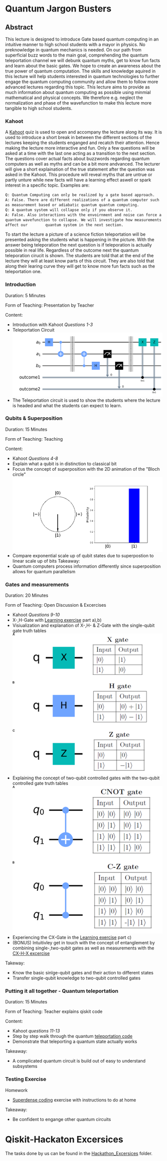 
# Quantum Jargon Busters

## Abstract

This lecture is designed to introduce Gate based quantum computing in an intuitive manner to high school students with a mayor in physics. No preknowledge in quantum mechanics is needed.
On our path from superficial buzz words to the main goal, comprehending the quantum teleportation channel we will debunk quantum myths, get to know fun facts and learn about the basic gates.
We hope to create an awareness about the true power of quantum computation.
The skills and knowledge aquired in this lecture will help students interested in quantum technologies to further engage the quantum computing community and allow them to follow more advanced lectures regarding this topic.
This lecture aims to provide as much information about quantum computing as possible using minmial mathematical and physical concepts. We therefore e.g. neglect the normalization and phase of the wavefunction to make this lecture more
tangible to high school students.


### Kahoot
A [Kahoot](https://create.kahoot.it/details/3c621705-3a35-43ba-8eb9-cf678dfda3b7) quiz is used to open and accompany the lecture along its way. It is used to introduce a short break in between the different sections of the lectures keeping the students enganged and recatch their attention. 
Hence making the lecture more interactive and fun. Only a few questions will be asked at a time with the last one acting as a transition to the next section. The questions cover actual facts about buzzwords regarding quantum computers as well as myths and can be a bit more andvanced. The lecturer will give a short explaination of the true statement after the question was asked in the Kahoot.
This procedure will reveal myths that are untrue or partly unture while new facts will have a learning effect aswell or spark interest in a specific topic. 
Examples are: 
	
	Q: Quantum Computing can only be realized by a gate based approach. 
	A: False. There are different realizations of a quantum computer such as measurement based or adiabatic quantum quantum computing.
	Q: A quantum system will collapse only if you observe it.
	A: False. Also interactions with the envoirnment and noise can force a quantum wavefunction to collapse. We will investigate how measurements affect our 	    quantum system in the next section. 


To start the lecture a picture of a science fiction teleportation will be presented asking the students what is happening in the picture. With the answer being teleporation the next question is if teleporation is actually possible in real life. 
Regardless of the outcome next the quantum teleporation cirucit is shown. The students are told that at the end of the lecture they will at least know parts of this circuit. They are also told that along their learing curve they will get to know more fun facts such as the teleportation one.


### Introduction

Duration: 5 Minutes

Form of Teaching: Presentation by Teacher

Content:

- Introduction with Kahoot *Questions 1-3*
- Teleportation Circuit![TELEPORTATION CIRCUIT](https://github.com/steppony/Qiskit-Hackaton/blob/main/Visualizations/teleportation_circuit.png)
- The Teleportation circuit is used to show the students where the lecture is headed and what the students can expect to learn.
### Qubits & Superposition 

Duration: 15 Minutes

Form of Teaching: Teaching 

Content:
- Kahoot *Questions 4-8* 
- Explain what a qubit is in distinction to classical bit
- Focus the concept of superposition with the 2D animation of the "Bloch circle" !["Bloch circle"](https://github.com/steppony/Qiskit-Hackaton/blob/main/Visualizations/qubit_animation.gif)
- Compare exponential scale up of qubit states due to superpostion to linear scale up of bits
Takeaway:
- Quantum computers process information differently since superposition allows for quantum parallelism 

### Gates and measurements 

Duration: 20 Minutes

Form of Teaching: Open Discussion & Excercises

- Kahoot *Questions 9-10*
- X-,H-Gate with [Learning exercise](https://github.com/steppony/Qiskit-Hackaton/blob/main/Exercises/learning_exercises.ipynb) part a),b)
- Visiualization and explanation of X-,H- & Z-Gate with the single-qubit gate truth tables ![single-qubit](https://github.com/steppony/Qiskit-Hackaton/blob/main/Visualizations/single_qubit_gates.png) 
- Explaining the concept of two-qubit controlled gates with the two-qubit controlled gate truth tables![two-qubit controlled](https://github.com/steppony/Qiskit-Hackaton/blob/main/Visualizations/multiple_qubit_gates.png) 
- Experiencing the CX-Gate in the [Learning exercise](https://github.com/steppony/Qiskit-Hackaton/blob/main/Exercises/learning_exercises.ipynb) part c)
- (BONUS) Intuitivley get in touch with the concept of entanglement by combining single-,two-qubit gates as well as measurements with the [CX-H-X excercise](https://github.com/steppony/Qiskit-Hackaton/blob/main/Exercises/CX_H_X_excercise.ipynb)


Takeway: 
- Know the basic sinlge-qubit gates and their action to different states
- Transfer single-qubit knowledge to two-qubit controlled gates


### Putting it all together - Quantum teleportation


Duration: 15 Minutes

Form of Teaching: Teacher explains qiskit code


Content: 
- Kahoot *questions 11-13*
- Step by step walk through the quantum [teleportation code](https://github.com/steppony/Qiskit-Hackaton/blob/main/Exercises/test_exercise.ipynb)
- Demonstrate that teleporting a quantum state actually works

Takeaway:

- A complicated quantum circuit is build out of easy to understand subsystems



### Testing Exercise

Homework
 - [Superdense coding](https://github.com/steppony/Qiskit-Hackaton/blob/main/Exercises/test_exercise.ipynb) exercise with instructions to do at home

Takeaway:
- Be confident to engange other quantum circuits

# Qiskit-Hackaton Excersices
The tasks done by us can be found in the [Hackathon_Excersices](https://github.com/steppony/Qiskit-Hackaton/tree/main/hackathon_exercises) folder.



